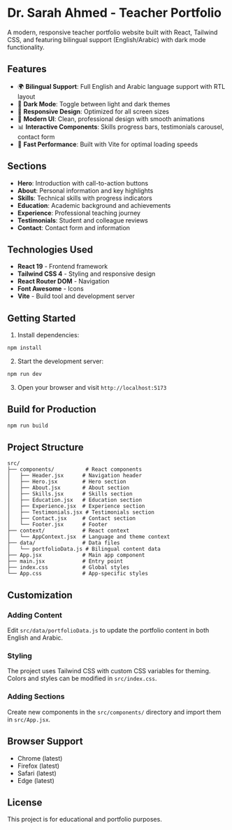 # Dr. Sarah Ahmed - Teacher Portfolio

A modern, responsive teacher portfolio website built with React, Tailwind CSS, and featuring bilingual support (English/Arabic) with dark mode functionality.

## Features

- 🌍 **Bilingual Support**: Full English and Arabic language support with RTL layout
- 🌙 **Dark Mode**: Toggle between light and dark themes
- 📱 **Responsive Design**: Optimized for all screen sizes
- 🎨 **Modern UI**: Clean, professional design with smooth animations
- 📊 **Interactive Components**: Skills progress bars, testimonials carousel, contact form
- 🚀 **Fast Performance**: Built with Vite for optimal loading speeds

## Sections

- **Hero**: Introduction with call-to-action buttons
- **About**: Personal information and key highlights
- **Skills**: Technical skills with progress indicators
- **Education**: Academic background and achievements
- **Experience**: Professional teaching journey
- **Testimonials**: Student and colleague reviews
- **Contact**: Contact form and information

## Technologies Used

- **React 19** - Frontend framework
- **Tailwind CSS 4** - Styling and responsive design
- **React Router DOM** - Navigation
- **Font Awesome** - Icons
- **Vite** - Build tool and development server

## Getting Started

1. Install dependencies:
```bash
npm install
```

2. Start the development server:
```bash
npm run dev
```

3. Open your browser and visit `http://localhost:5173`

## Build for Production

```bash
npm run build
```

## Project Structure

```
src/
├── components/          # React components
│   ├── Header.jsx      # Navigation header
│   ├── Hero.jsx        # Hero section
│   ├── About.jsx       # About section
│   ├── Skills.jsx      # Skills section
│   ├── Education.jsx   # Education section
│   ├── Experience.jsx  # Experience section
│   ├── Testimonials.jsx # Testimonials section
│   ├── Contact.jsx     # Contact section
│   └── Footer.jsx      # Footer
├── context/            # React context
│   └── AppContext.jsx  # Language and theme context
├── data/               # Data files
│   └── portfolioData.js # Bilingual content data
├── App.jsx             # Main app component
├── main.jsx            # Entry point
├── index.css           # Global styles
└── App.css             # App-specific styles
```

## Customization

### Adding Content
Edit `src/data/portfolioData.js` to update the portfolio content in both English and Arabic.

### Styling
The project uses Tailwind CSS with custom CSS variables for theming. Colors and styles can be modified in `src/index.css`.

### Adding Sections
Create new components in the `src/components/` directory and import them in `src/App.jsx`.

## Browser Support

- Chrome (latest)
- Firefox (latest)
- Safari (latest)
- Edge (latest)

## License

This project is for educational and portfolio purposes.